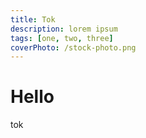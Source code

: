 ```yaml
---
title: Tok
description: lorem ipsum
tags: [one, two, three]
coverPhoto: /stock-photo.png
---
```


# Hello

tok
